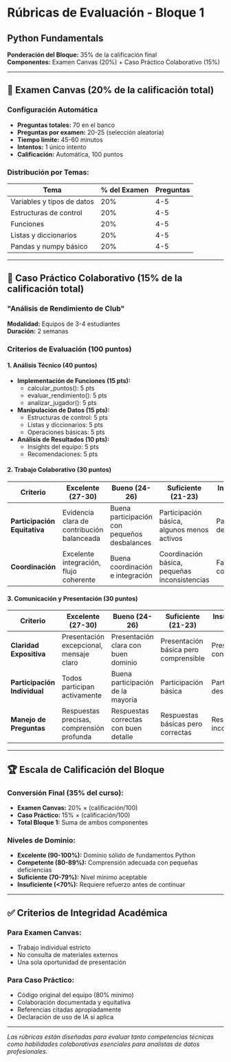 # Rúbricas de Evaluación - Bloque 1
## Python Fundamentals

**Ponderación del Bloque:** 35% de la calificación final  
**Componentes:** Examen Canvas (20%) + Caso Práctico Colaborativo (15%)

---

## 🎯 Examen Canvas (20% de la calificación total)

### Configuración Automática
- **Preguntas totales:** 70 en el banco
- **Preguntas por examen:** 20-25 (selección aleatoria)
- **Tiempo límite:** 45-60 minutos
- **Intentos:** 1 único intento
- **Calificación:** Automática, 100 puntos

### Distribución por Temas:
| Tema | % del Examen | Preguntas |
|------|--------------|-----------|
| Variables y tipos de datos | 20% | 4-5 |
| Estructuras de control | 20% | 4-5 |
| Funciones | 20% | 4-5 |
| Listas y diccionarios | 20% | 4-5 |
| Pandas y numpy básico | 20% | 4-5 |

---

## 🤝 Caso Práctico Colaborativo (15% de la calificación total)

### "Análisis de Rendimiento de Club"
**Modalidad:** Equipos de 3-4 estudiantes  
**Duración:** 2 semanas

### Criterios de Evaluación (100 puntos)

#### 1. Análisis Técnico (40 puntos)
- **Implementación de Funciones (15 pts):**
  - calcular_puntos(): 5 pts
  - evaluar_rendimiento(): 5 pts  
  - analizar_jugador(): 5 pts
- **Manipulación de Datos (15 pts):**
  - Estructuras de control: 5 pts
  - Listas y diccionarios: 5 pts
  - Operaciones básicas: 5 pts
- **Análisis de Resultados (10 pts):**
  - Insights del equipo: 5 pts
  - Recomendaciones: 5 pts

#### 2. Trabajo Colaborativo (30 puntos)
| Criterio | Excelente (27-30) | Bueno (24-26) | Suficiente (21-23) | Insuficiente (<21) |
|----------|-------------------|---------------|-------------------|-------------------|
| **Participación Equitativa** | Evidencia clara de contribución balanceada | Buena participación con pequeños desbalances | Participación básica, algunos menos activos | Participación desigual |
| **Coordinación** | Excelente integración, flujo coherente | Buena coordinación e integración | Coordinación básica, pequeñas inconsistencias | Falta de coordinación |

#### 3. Comunicación y Presentación (30 puntos)
| Criterio | Excelente (27-30) | Bueno (24-26) | Suficiente (21-23) | Insuficiente (<21) |
|----------|-------------------|---------------|-------------------|-------------------|
| **Claridad Expositiva** | Presentación excepcional, mensaje claro | Presentación clara con buen dominio | Presentación básica pero comprensible | Presentación confusa |
| **Participación Individual** | Todos participan activamente | Buena participación de la mayoría | Participación básica | Participación desigual |
| **Manejo de Preguntas** | Respuestas precisas, comprensión profunda | Respuestas correctas con buen detalle | Respuestas básicas pero correctas | Respuestas incorrectas |

---

## 🏆 Escala de Calificación del Bloque

### Conversión Final (35% del curso):
- **Examen Canvas:** 20% × (calificación/100)
- **Caso Práctico:** 15% × (calificación/100)
- **Total Bloque 1:** Suma de ambos componentes

### Niveles de Dominio:
- **Excelente (90-100%):** Dominio sólido de fundamentos Python
- **Competente (80-89%):** Comprensión adecuada con pequeñas deficiencias
- **Suficiente (70-79%):** Nivel mínimo aceptable
- **Insuficiente (<70%):** Requiere refuerzo antes de continuar

---

## ✅ Criterios de Integridad Académica

### Para Examen Canvas:
- Trabajo individual estricto
- No consulta de materiales externos
- Una sola oportunidad de presentación

### Para Caso Práctico:
- Código original del equipo (80% mínimo)
- Colaboración documentada y equitativa
- Referencias citadas apropiadamente
- Declaración de uso de IA si aplica

---

*Las rúbricas están diseñadas para evaluar tanto competencias técnicas como habilidades colaborativas esenciales para analistas de datos profesionales.*